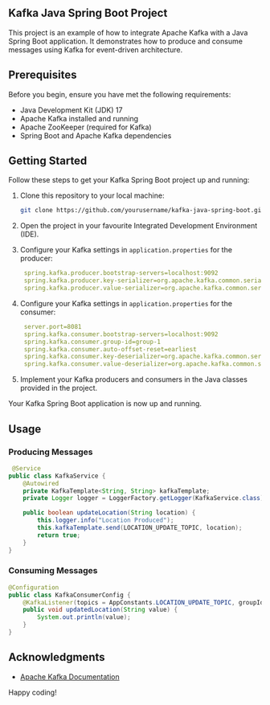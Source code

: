 ## Kafka Java Spring Boot Project

This project is an example of how to integrate Apache Kafka with a Java Spring Boot application. It demonstrates how to produce and consume messages using Kafka for event-driven architecture.

## Prerequisites

Before you begin, ensure you have met the following requirements:

- Java Development Kit (JDK) 17
- Apache Kafka installed and running
- Apache ZooKeeper (required for Kafka)
- Spring Boot and Apache Kafka dependencies

## Getting Started

Follow these steps to get your Kafka Spring Boot project up and running:

1. Clone this repository to your local machine:

   ```bash
   git clone https://github.com/yourusername/kafka-java-spring-boot.git
   ```

2. Open the project in your favourite Integrated Development Environment (IDE).

3. Configure your Kafka settings in `application.properties` for the producer:

   ```yaml
    spring.kafka.producer.bootstrap-servers=localhost:9092
    spring.kafka.producer.key-serializer=org.apache.kafka.common.serialization.StringSerializer
    spring.kafka.producer.value-serializer=org.apache.kafka.common.serialization.StringSerializer
   ```
4. Configure your Kafka settings in `application.properties` for the consumer:

   ```yaml
    server.port=8081
    spring.kafka.consumer.bootstrap-servers=localhost:9092
    spring.kafka.consumer.group-id=group-1
    spring.kafka.consumer.auto-offset-reset=earliest
    spring.kafka.consumer.key-deserializer=org.apache.kafka.common.serialization.StringDeserializer
    spring.kafka.consumer.value-deserializer=org.apache.kafka.common.serialization.StringDeserializer
   ```

5. Implement your Kafka producers and consumers in the Java classes provided in the project.


Your Kafka Spring Boot application is now up and running.

## Usage

### Producing Messages

```java
 @Service
public class KafkaService {
    @Autowired
    private KafkaTemplate<String, String> kafkaTemplate;
    private Logger logger = LoggerFactory.getLogger(KafkaService.class);

    public boolean updateLocation(String location) {
        this.logger.info("Location Produced");
        this.kafkaTemplate.send(LOCATION_UPDATE_TOPIC, location);
        return true;
    }
}
```

### Consuming Messages

```java
@Configuration
public class KafkaConsumerConfig {
    @KafkaListener(topics = AppConstants.LOCATION_UPDATE_TOPIC, groupId = AppConstants.GROUP_ID)
    public void updatedLocation(String value) {
        System.out.println(value);
    }
}
```


## Acknowledgments
- [Apache Kafka Documentation](https://kafka.apache.org/documentation/)

Happy coding!
